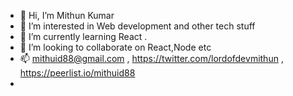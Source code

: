- 👋 Hi, I’m Mithun Kumar
- 👀 I’m interested in Web development and other tech stuff
- 🌱 I’m currently learning React .
- 💞️ I’m looking to collaborate on React,Node etc
- 📫 mithuid88@gmail.com , https://twitter.com/lordofdevmithun , https://peerlist.io/mithuid88
- 

<!---
mithuid88/mithuid88 is a ✨ special ✨ repository because its `README.md` (this file) appears on your GitHub profile.
You can click the Preview link to take a look at your changes.
--->
